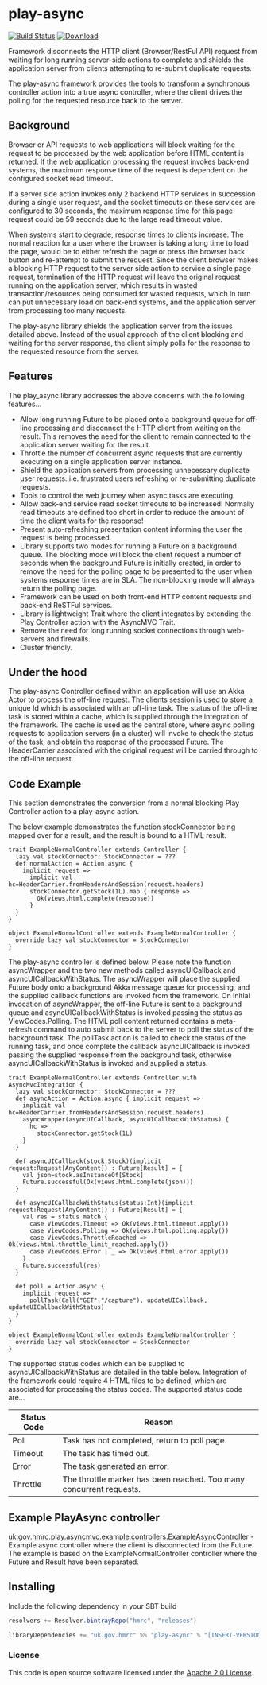 
# play-async

[![Build Status](https://travis-ci.org/hmrc/play-async.svg?branch=master)](https://travis-ci.org/hmrc/play-async) [ ![Download](https://api.bintray.com/packages/hmrc/releases/play-async/images/download.svg) ](https://bintray.com/hmrc/releases/play-async/_latestVersion)


Framework disconnects the HTTP client (Browser/RestFul API) request from waiting for long running server-side actions to complete and shields the application server from clients attempting to re-submit duplicate requests.

The play-async framework provides the tools to transform a synchronous controller action into a true async controller, where the client drives the polling for the requested resource back to the server.

## Background

Browser or API requests to web applications will block waiting for the request to be processed by the web application before HTML content is returned. If the web application processing the request invokes back-end systems, the maximum response time of the request is dependent on the configured socket read timeout.

If a server side action invokes only 2 backend HTTP services in succession during a single user request, and the socket timeouts on these services are configured to 30 seconds, the maximum response time for this page request could be 59 seconds due to the large read timeout value.

When systems start to degrade, response times to clients increase. The normal reaction for a user where the browser is taking a long time to load the page, would be to either refresh the page or press the browser back button and re-attempt to submit the request.
Since the client browser makes a blocking HTTP request to the server side action to service a single page request, termination of the HTTP request will leave the original request running on the application server, which results in wasted transaction/resources being consumed for wasted requests, which in turn can put unnecessary load on back-end systems,
and the application server from processing too many requests.

The play-async library shields the application server from the issues detailed above. Instead of the usual approach of the client blocking and waiting for the server response, the client simply polls for the response to the requested resource from the server.

## Features

The play_async library addresses the above concerns with the following features…

* Allow long running Future to be placed onto a background queue for off-line processing and disconnect the HTTP client from waiting on the result. This removes the need for the client to remain connected to the application server waiting for the result.
* Throttle the number of concurrent async requests that are currently executing on a single application server instance.
* Shield the application servers from processing unnecessary duplicate user requests. i.e. frustrated users refreshing or re-submitting duplicate requests.
* Tools to control the web journey when async tasks are executing.
* Allow back-end service read socket timeouts to be increased! Normally read timeouts are defined too short in order to reduce the amount of time the client waits for the response!
* Present auto-refreshing presentation content informing the user the request is being processed.
* Library supports two modes for running a Future on a background queue. The blocking mode will block the client request a number of seconds when the background Future is initially created, in order to remove the need for the polling page to be presented to the user when systems response times are in SLA. The non-blocking mode will always return the polling page.
* Framework can be used on both front-end HTTP content requests and back-end ReSTFul services.
* Library is lightweight Trait where the client integrates by extending the Play Controller action with the AsyncMVC Trait.
* Remove the need for long running socket connections through web-servers and firewalls.
* Cluster friendly.

## Under the hood

The play-async Controller defined within an application will use an Akka Actor to process the off-line request. The clients session is used to store a unique Id which is associated with an off-line task. The status of the off-line task is stored within a cache, which is supplied through the integration of the framework. The cache is used as the central store, where async polling requests to application servers (in a cluster) will invoke to check the status of the task, and obtain the response of the processed Future.
The HeaderCarrier associated with the original request will be carried through to the off-line request.

## Code Example

This section demonstrates the conversion from a normal blocking Play Controller action to a play-async action.

The below example demonstrates the function stockConnector being mapped over for a result, and the result is bound to a HTML result.

```
trait ExampleNormalController extends Controller {
  lazy val stockConnector: StockConnector = ???
  def normalAction = Action.async {
    implicit request =>
      implicit val hc=HeaderCarrier.fromHeadersAndSession(request.headers)
      stockConnector.getStock(1L).map { response =>
        Ok(views.html.complete(response))
      }
  }
}

object ExampleNormalController extends ExampleNormalController {
  override lazy val stockConnector = StockConnector
}
```

The play-async controller is defined below. Please note the function asyncWrapper and the two new methods called asyncUICallback and asyncUICallbackWithStatus. The asyncWrapper will place the supplied Future body onto a background Akka message queue for processing, and the supplied callback functions are invoked from the framework. On initial invocation of asyncWrapper, the off-line Future is sent to a background queue and asyncUICallbackWithStatus is invoked passing the status as ViewCodes.Polling. The HTML poll content returned contains a meta-refresh command to auto submit back to the server to poll the status of the background task.  The pollTask action is called to check the status of the running task, and once complete the callback asyncUICallback is invoked passing the supplied response from the background task, otherwise asyncUICallbackWithStatus is invoked and supplied a status.

```
trait ExampleNormalController extends Controller with AsyncMvcIntegration {
  lazy val stockConnector: StockConnector = ???
  def asyncAction = Action.async { implicit request =>
    implicit val hc=HeaderCarrier.fromHeadersAndSession(request.headers)
    asyncWrapper(asyncUICallback, asyncUICallbackWithStatus) {
      hc =>
        stockConnector.getStock(1L)
    }
  }

  def asyncUICallback(stock:Stock)(implicit request:Request[AnyContent]) : Future[Result] = {
    val json=stock.asInstanceOf[Stock]
    Future.successful(Ok(views.html.complete(json)))
  }

  def asyncUICallbackWithStatus(status:Int)(implicit request:Request[AnyContent]) : Future[Result] = {
    val res = status match {
      case ViewCodes.Timeout => Ok(views.html.timeout.apply())
      case ViewCodes.Polling => Ok(views.html.polling.apply())
      case ViewCodes.ThrottleReached => Ok(views.html.throttle_limit_reached.apply())
      case ViewCodes.Error | _ => Ok(views.html.error.apply())
    }
    Future.successful(res)
  }

  def poll = Action.async {
    implicit request =>
      pollTask(Call("GET","/capture"), updateUICallback, updateUICallbackWithStatus)
  }
}

object ExampleNormalController extends ExampleNormalController {
  override lazy val stockConnector = StockConnector
}
```

The supported status codes which can be supplied to asyncUICallbackWithStatus are detailed in the table below. Integration of the framework could require 4 HTML files to be defined, which are associated for processing the status codes. The supported status code are...

| Status Code  | Reason  |
|---|---|
|Poll   | Task has not completed, return to poll page.   |
|Timeout | The task has timed out.   |
|Error   | The task generated an error.  |
|Throttle   | The throttle marker has been reached. Too many concurrent requests.  |

## Example PlayAsync controller

[uk.gov.hmrc.play.asyncmvc.example.controllers.ExampleAsyncController](src/test/scala/uk/gov/hmrc/play/asyncmvc/example/controllers/ExampleAsyncController.scala)	- Example async controller where the client is disconnected from the Future. The example is based on the ExampleNormalController controller where the Future and Result have been separated.

## Installing

Include the following dependency in your SBT build

``` scala
resolvers += Resolver.bintrayRepo("hmrc", "releases")

libraryDependencies += "uk.gov.hmrc" %% "play-async" % "[INSERT-VERSION]"
```

### License

This code is open source software licensed under the [Apache 2.0 License]("http://www.apache.org/licenses/LICENSE-2.0.html").
